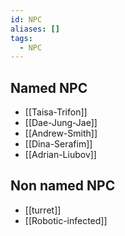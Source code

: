 ```yaml
---
id: NPC
aliases: []
tags:
  - NPC
---
```

## Named NPC
 * [[Taisa-Trifon]]
 * [[Dae-Jung-Jae]]
 * [[Andrew-Smith]]
 * [[Dina-Serafim]]
 * [[Adrian-Liubov]]

## Non named NPC
* [[turret]]
* [[Robotic-infected]]

